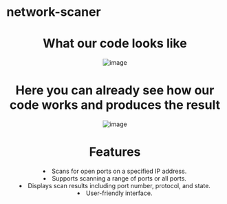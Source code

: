 
# network-scaner
<div align="center">
<h1>What our code looks like</h1>

  ![image](https://github.com/SargsyanGrigor/Network-scaner/assets/106109042/88caeb83-4c48-406c-b682-d6ec2c20af4e)



<div align="center">
<h1>Here you can already see how our code works and produces the result</h1>
  


![image](https://github.com/SargsyanGrigor/Network-scaner/assets/106109042/e1741f8c-d111-433a-82ec-850d56bf5448)



# Features
<li>Scans for open ports on a specified IP address.</li>
<li>Supports scanning a range of ports or all ports.</li>
<li>Displays scan results including port number, protocol, and state.</li>
<li>User-friendly interface.</li>






